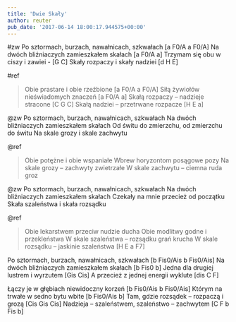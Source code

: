 ```yaml
---
title: 'Dwie Skały'
author: reuter
pub_date: '2017-06-14 18:00:17.944575+00:00'
---
```


#zw
Po sztormach, burzach, nawałnicach, szkwałach [a F0/A a F0/A]
Na dwóch bliźniaczych zamieszkałem skałach [a F0/A a]
Trzymam się obu w ciszy i zawiei - [G C]
Skały rozpaczy i skały nadziei [d H E]

#ref
>Obie prastare i obie rzeźbione [a F0/A a F0/A]
>Siłą żywiołów nieświadomych znaczeń [a F0/A a]
>Skałą rozpaczy – nadzieje stracone [C G C]
>Skałą nadziei – przetrwane rozpacze [H E a]

@zw
Po sztormach, burzach, nawałnicach, szkwałach
Na dwóch bliźniaczych zamieszkałem skałach
Od świtu do zmierzchu, od zmierzchu do świtu
Na skale grozy i skale zachwytu

@ref
>Obie potężne i obie wspaniałe
>Wbrew horyzontom posągowe pozy
>Na skale grozy – zachwyty zwietrzałe
>W skale zachwytu – ciemna ruda groz

@zw
Po sztormach, burzach, nawałnicach, szkwałach
Na dwóch bliźniaczych zamieszkałem skałach
Czekały na mnie przecież od początku
Skała szaleństwa i skała rozsądku

@ref
>Obie lekarstwem przeciw nudzie ducha
>Obie modlitwy godne i przekleństwa
>W skale szaleństwa – rozsądku grań krucha
>W skale rozsądku – jaskinie szaleństwa [H E a F7]

Po sztormach, burzach, nawałnicach, szkwałach [b Fis0/Ais b Fis0/Ais]
Na dwóch bliźniaczych zamieszkałem skałach [b Fis0 b]
Jedna dla drugiej lustrem i wyrzutem [Gis Cis]
A przecież z jednej energii wyklute [dis C F]

Łączy je w głębiach niewidoczny korzeń [b Fis0/Ais b Fis0/Ais]
Którym na trwałe w sedno bytu wbite [b Fis0/Ais b]
Tam, gdzie rozsądek – rozpaczą i grozą [Cis Gis Cis]
Nadzieja – szaleństwem, szaleństwo – zachwytem [C F b Fis b]